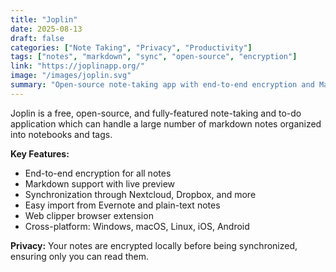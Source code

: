 ```yaml
---
title: "Joplin"
date: 2025-08-13
draft: false
categories: ["Note Taking", "Privacy", "Productivity"]
tags: ["notes", "markdown", "sync", "open-source", "encryption"]
link: "https://joplinapp.org/"
image: "/images/joplin.svg"
summary: "Open-source note-taking app with end-to-end encryption and Markdown support."
---
```


Joplin is a free, open-source, and fully-featured note-taking and to-do application which can handle a large number of markdown notes organized into notebooks and tags.

**Key Features:**
- End-to-end encryption for all notes
- Markdown support with live preview
- Synchronization through Nextcloud, Dropbox, and more
- Easy import from Evernote and plain-text notes
- Web clipper browser extension
- Cross-platform: Windows, macOS, Linux, iOS, Android

**Privacy:** Your notes are encrypted locally before being synchronized, ensuring only you can read them.